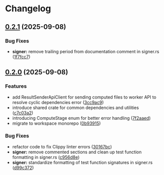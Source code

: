 # Changelog

## [0.2.1](https://github.com/Natchica/iexec-tee_worker_pre_post_compute_rust/compare/shared-v0.2.0...shared-v0.2.1) (2025-09-08)


### Bug Fixes

* **signer:** remove trailing period from documentation comment in signer.rs ([1f7fcc7](https://github.com/Natchica/iexec-tee_worker_pre_post_compute_rust/commit/1f7fcc7a0b20a86899c78f4e071a84811731be78))

## [0.2.0](https://github.com/Natchica/iexec-tee_worker_pre_post_compute_rust/compare/shared-v0.1.0...shared-v0.2.0) (2025-09-08)


### Features

* add ResultSenderApiClient for sending computed files to worker API to resolve cyclic dependencies error ([3cc9ac9](https://github.com/Natchica/iexec-tee_worker_pre_post_compute_rust/commit/3cc9ac9bbe9851e9b72023cd155d3badd71522e1))
* introduce shared crate for common dependencies and utilities ([c7c03a2](https://github.com/Natchica/iexec-tee_worker_pre_post_compute_rust/commit/c7c03a2f521aec6382dc5445a8fa976e1052977e))
* introducing ComputeStage enum for better error handling ([7f2aaed](https://github.com/Natchica/iexec-tee_worker_pre_post_compute_rust/commit/7f2aaedf961c796bf4de598df24bc16abc028c94))
* migrate to workspace monorepo ([0b93915](https://github.com/Natchica/iexec-tee_worker_pre_post_compute_rust/commit/0b93915dc853d57651b673ad977ccc3f08bd45ac))


### Bug Fixes

* refactor code to fix Clippy linter errors ([30167bc](https://github.com/Natchica/iexec-tee_worker_pre_post_compute_rust/commit/30167bcff0dab08a795c703beb5395dfed6eb942))
* **signer:** remove commented sections and clean up test function formatting in signer.rs ([c956d8e](https://github.com/Natchica/iexec-tee_worker_pre_post_compute_rust/commit/c956d8e2402700a2ace17b364e7ad3912a2ab0c8))
* **signer:** standardize formatting of test function signatures in signer.rs ([d99c372](https://github.com/Natchica/iexec-tee_worker_pre_post_compute_rust/commit/d99c372dd786142592f8ca22b6ee40c67cc0ce73))
